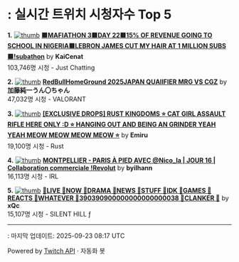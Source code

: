 # : 실시간 트위치 시청자수 Top 5

**1.** [![thumb](https://static-cdn.jtvnw.net/previews-ttv/live_user_kaicenat-320x180.jpg)](https://twitch.tv/KaiCenat)
**[🟥MAFIATHON 3🟥DAY 22🟥15% OF REVENUE GOING TO SCHOOL IN NIGERIA🟥LEBRON JAMES CUT MY HAIR AT 1 MILLION SUBS🟥!subathon](https://twitch.tv/KaiCenat)** by **KaiCenat**<br>103,746명 시청  - Just Chatting

**2.** [![thumb](https://static-cdn.jtvnw.net/previews-ttv/live_user_kato_junichi0817-320x180.jpg)](https://twitch.tv/加藤純一うん〇ちゃん)
**[RedBullHomeGround 2025JAPAN QUAlIFIER MRG VS CGZ](https://twitch.tv/加藤純一うん〇ちゃん)** by **加藤純一うん〇ちゃん**<br>47,032명 시청  - VALORANT

**3.** [![thumb](https://static-cdn.jtvnw.net/previews-ttv/live_user_emiru-320x180.jpg)](https://twitch.tv/Emiru)
**[[EXCLUSIVE DROPS] RUST KINGDOMS ⭐ CAT GIRL ASSAULT RIFLE HERE ONLY :D ⭐ HANGING OUT AND BEING AN GRINDER YEAH YEAH MEOW MEOW MEOW MEOW ⭐](https://twitch.tv/Emiru)** by **Emiru**<br>19,100명 시청  - Rust

**4.** [![thumb](https://static-cdn.jtvnw.net/previews-ttv/live_user_byilhann-320x180.jpg)](https://twitch.tv/byilhann)
**[MONTPELLIER - PARIS À PIED AVEC @Nico_la | JOUR 16 | Collaboration commerciale !Revolut](https://twitch.tv/byilhann)** by **byilhann**<br>16,113명 시청  - IRL

**5.** [![thumb](https://static-cdn.jtvnw.net/previews-ttv/live_user_xqc-320x180.jpg)](https://twitch.tv/xQc)
**[🦾LIVE 🦾NOW 🦾DRAMA 🦾NEWS 🦾STUFF 🦾IDK 🦾GAMES 🦾REACTS 🦾WHATEVER 🦾390390900000000000000038 🦾CLANKER 🦾](https://twitch.tv/xQc)** by **xQc**<br>15,107명 시청  - SILENT HILL ƒ


---
: 마지막 업데이트: 2025-09-23 08:17 UTC

Powered by [Twitch API](https://dev.twitch.tv/docs/api/reference) · 자동화 봇